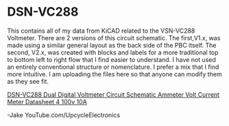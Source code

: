 # DSN-VC288
This contains all of my data from KiCAD related to the VSN-VC288 Voltmeter. There are 2 versions of this circuit schematic. 
The first,V1.x, was made using a similar general layout as the back side of the PBC itself. The second, V2.x, was created with
blocks and labels for a more traditional top to bottom left to right flow that I find easier to understand. I have not used an
entirely conventional structure or nomenclature. I prefer a mix that I find more intuitive. I am uploading the files here so that anyone can modify them as they see fit.

[DSN-VC288 Dual Digital Voltmeter Circuit Schematic Ammeter Volt Current Meter Datasheet 4 100v 10A](https://www.youtube.com/watch?v=UubXv_w4x5s)

-Jake
YouTube.com/UpcycleElectronics
